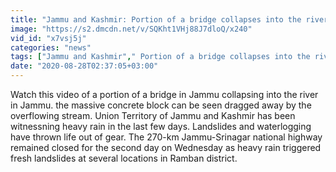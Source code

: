 ```yaml
---
title: "Jammu and Kashmir: Portion of a bridge collapses into the river following heavy rainfall Oneindia"
image: "https://s2.dmcdn.net/v/SQKht1VHj88J7dloQ/x240"
vid_id: "x7vsj5j"
categories: "news"
tags: ["Jammu and Kashmir"," Portion of a bridge collapses into the river "," bridge in Jammu"]
date: "2020-08-28T02:37:05+03:00"
---
```

Watch this video of a portion of a bridge in Jammu collapsing into the river in Jammu.  the massive concrete block can be seen dragged away by the overflowing stream. Union Territory of Jammu and Kashmir has been witnessning heavy rain in the last few days. Landslides and waterlogging have thrown life out of gear. The 270-km Jammu-Srinagar national highway remained closed for the second day on Wednesday as heavy rain triggered fresh landslides at several locations in Ramban district.
